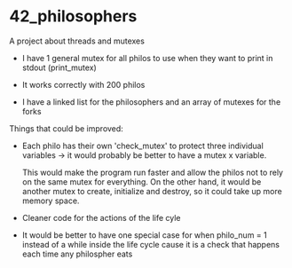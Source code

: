 # 42_philosophers
A project about threads and mutexes

- I have 1 general mutex for all philos to use when they want to print in stdout (print_mutex)

- It works correctly with 200 philos

- I have a linked list for the philosophers and an array of mutexes for the forks

Things that could be improved:

- Each philo has their own 'check_mutex' to protect three individual variables -> it would probably be better to have a mutex x variable.

  This would make the program run faster and allow the philos not to rely on the same mutex for everything. On the other hand, it would be another mutex to create, initialize and destroy, so it could take up more memory space.
- Cleaner code for the actions of the life cyle
- It would be better to have one special case for when philo_num = 1 instead of a while inside the life cycle cause it is a check that happens each time any philospher eats
